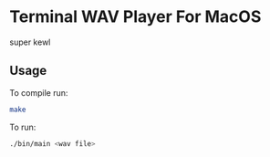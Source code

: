 # Terminal WAV Player For MacOS
super kewl

## Usage
To compile run:
```bash
make
```
To run:
```bash
./bin/main <wav file>
```
